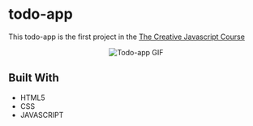 # todo-app

 This todo-app is the first project in the [The Creative Javascript Course](https://developedbyed.com/p/the-creative-javascript-course)
 


<p align="center">
  <img width="auto" src="https://user-images.githubusercontent.com/74991230/174498951-b3ff6b81-5454-43c4-b8dc-ae6d21bb4c6d.gif" alt="Todo-app GIF" />
</p>

## Built With

 - HTML5
 - CSS
 - JAVASCRIPT
 
 
